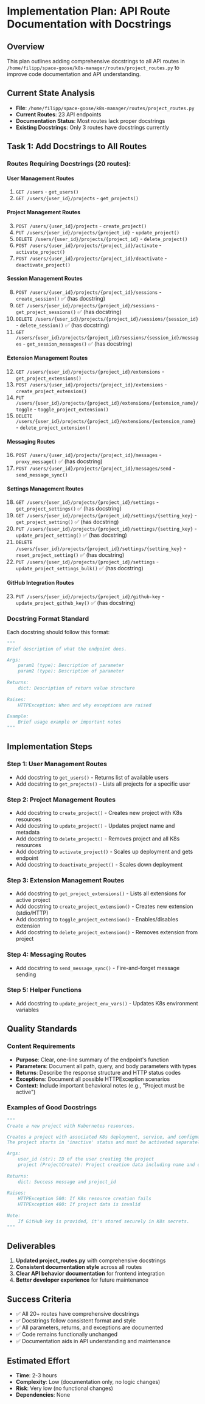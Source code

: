 # Implementation Plan: API Route Documentation with Docstrings

## Overview
This plan outlines adding comprehensive docstrings to all API routes in `/home/filipp/space-goose/k8s-manager/routes/project_routes.py` to improve code documentation and API understanding.

## Current State Analysis
- **File**: `/home/filipp/space-goose/k8s-manager/routes/project_routes.py`
- **Current Routes**: 23 API endpoints
- **Documentation Status**: Most routes lack proper docstrings
- **Existing Docstrings**: Only 3 routes have docstrings currently

## Task 1: Add Docstrings to All Routes

### Routes Requiring Docstrings (20 routes):

#### User Management Routes
1. `GET /users` - `get_users()`
2. `GET /users/{user_id}/projects` - `get_projects()`

#### Project Management Routes  
3. `POST /users/{user_id}/projects` - `create_project()`
4. `PUT /users/{user_id}/projects/{project_id}` - `update_project()`
5. `DELETE /users/{user_id}/projects/{project_id}` - `delete_project()`
6. `POST /users/{user_id}/projects/{project_id}/activate` - `activate_project()`
7. `POST /users/{user_id}/projects/{project_id}/deactivate` - `deactivate_project()`

#### Session Management Routes
8. `POST /users/{user_id}/projects/{project_id}/sessions` - `create_session()` ✅ (has docstring)
9. `GET /users/{user_id}/projects/{project_id}/sessions` - `get_project_sessions()` ✅ (has docstring)
10. `DELETE /users/{user_id}/projects/{project_id}/sessions/{session_id}` - `delete_session()` ✅ (has docstring)
11. `GET /users/{user_id}/projects/{project_id}/sessions/{session_id}/messages` - `get_session_messages()` ✅ (has docstring)

#### Extension Management Routes
12. `GET /users/{user_id}/projects/{project_id}/extensions` - `get_project_extensions()`
13. `POST /users/{user_id}/projects/{project_id}/extensions` - `create_project_extension()`
14. `PUT /users/{user_id}/projects/{project_id}/extensions/{extension_name}/toggle` - `toggle_project_extension()`
15. `DELETE /users/{user_id}/projects/{project_id}/extensions/{extension_name}` - `delete_project_extension()`

#### Messaging Routes
16. `POST /users/{user_id}/projects/{project_id}/messages` - `proxy_message()` ✅ (has docstring)
17. `POST /users/{user_id}/projects/{project_id}/messages/send` - `send_message_sync()`

#### Settings Management Routes
18. `GET /users/{user_id}/projects/{project_id}/settings` - `get_project_settings()` ✅ (has docstring)
19. `GET /users/{user_id}/projects/{project_id}/settings/{setting_key}` - `get_project_setting()` ✅ (has docstring)
20. `PUT /users/{user_id}/projects/{project_id}/settings/{setting_key}` - `update_project_setting()` ✅ (has docstring)
21. `DELETE /users/{user_id}/projects/{project_id}/settings/{setting_key}` - `reset_project_setting()` ✅ (has docstring)
22. `PUT /users/{user_id}/projects/{project_id}/settings` - `update_project_settings_bulk()` ✅ (has docstring)

#### GitHub Integration Routes
23. `PUT /users/{user_id}/projects/{project_id}/github-key` - `update_project_github_key()` ✅ (has docstring)

### Docstring Format Standard

Each docstring should follow this format:
```python
"""
Brief description of what the endpoint does.

Args:
    param1 (type): Description of parameter
    param2 (type): Description of parameter
    
Returns:
    dict: Description of return value structure
    
Raises:
    HTTPException: When and why exceptions are raised
    
Example:
    Brief usage example or important notes
"""
```

## Implementation Steps

### Step 1: User Management Routes
- Add docstring to `get_users()` - Returns list of available users
- Add docstring to `get_projects()` - Lists all projects for a specific user

### Step 2: Project Management Routes  
- Add docstring to `create_project()` - Creates new project with K8s resources
- Add docstring to `update_project()` - Updates project name and metadata
- Add docstring to `delete_project()` - Removes project and all K8s resources  
- Add docstring to `activate_project()` - Scales up deployment and gets endpoint
- Add docstring to `deactivate_project()` - Scales down deployment

### Step 3: Extension Management Routes
- Add docstring to `get_project_extensions()` - Lists all extensions for active project
- Add docstring to `create_project_extension()` - Creates new extension (stdio/HTTP)
- Add docstring to `toggle_project_extension()` - Enables/disables extension
- Add docstring to `delete_project_extension()` - Removes extension from project

### Step 4: Messaging Routes  
- Add docstring to `send_message_sync()` - Fire-and-forget message sending

### Step 5: Helper Functions
- Add docstring to `update_project_env_vars()` - Updates K8s environment variables

## Quality Standards

### Content Requirements
- **Purpose**: Clear, one-line summary of the endpoint's function
- **Parameters**: Document all path, query, and body parameters with types
- **Returns**: Describe the response structure and HTTP status codes
- **Exceptions**: Document all possible HTTPException scenarios
- **Context**: Include important behavioral notes (e.g., "Project must be active")

### Examples of Good Docstrings
```python
"""
Create a new project with Kubernetes resources.

Creates a project with associated K8s deployment, service, and configmap.
The project starts in 'inactive' status and must be activated separately.

Args:
    user_id (str): ID of the user creating the project
    project (ProjectCreate): Project creation data including name and optional GitHub key
    
Returns:
    dict: Success message and project_id
    
Raises:
    HTTPException 500: If K8s resource creation fails
    HTTPException 400: If project data is invalid
    
Note:
    If GitHub key is provided, it's stored securely in K8s secrets.
"""
```

## Deliverables

1. **Updated project_routes.py** with comprehensive docstrings
2. **Consistent documentation style** across all routes  
3. **Clear API behavior documentation** for frontend integration
4. **Better developer experience** for future maintenance

## Success Criteria

- ✅ All 20+ routes have comprehensive docstrings
- ✅ Docstrings follow consistent format and style
- ✅ All parameters, returns, and exceptions are documented
- ✅ Code remains functionally unchanged
- ✅ Documentation aids in API understanding and maintenance

## Estimated Effort

- **Time**: 2-3 hours
- **Complexity**: Low (documentation only, no logic changes)
- **Risk**: Very low (no functional changes)
- **Dependencies**: None